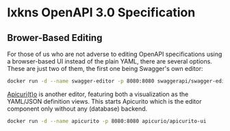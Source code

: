 # lxkns OpenAPI 3.0 Specification

## Brower-Based Editing

For those of us who are not adverse to editing OpenAPI specifications using a
browser-based UI instead of the plain YAML, there are several options. These are
just two of them, the first one being Swagger's own editor:

```bash
docker run -d --name swagger-editor -p 8080:8080 swaggerapi/swagger-editor
```

[Apicuri(t)o](https://www.apicur.io/apicurito/) is another editor, featuring
both a visualization as the YAML/JSON definition views. This starts Apicurito
which is the editor component only without any (database) backend.

```bash
docker run -d --name apicurito -p 8080:8080 apicurio/apicurito-ui
```
